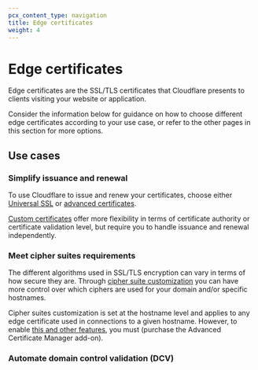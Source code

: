 ```yaml
---
pcx_content_type: navigation
title: Edge certificates
weight: 4
---
```


# Edge certificates

Edge certificates are the SSL/TLS certificates that Cloudflare presents to clients visiting your website or application.

Consider the information below for guidance on how to choose different edge certificates according to your use case, or refer to the other pages in this section for more options.

## Use cases

### Simplify issuance and renewal

To use Cloudflare to issue and renew your certificates, choose either [Universal SSL](/ssl/edge-certificates/universal-ssl/) or [advanced certificates](/ssl/edge-certificates/advanced-certificate-manager/).

[Custom certificates](/ssl/edge-certificates/custom-certificates/) offer more flexibility in terms of certificate authority or certificate validation level, but require you to handle issuance and renewal independently.

### Meet cipher suites requirements

The different algorithms used in SSL/TLS encryption can vary in terms of how secure they are. Through [cipher suite customization](/ssl/reference/cipher-suites/customize-cipher-suites/) you can have more control over which ciphers are used for your domain and/or specific hostnames.

Cipher suites customization is set at the hostname level and applies to any edge certificate used in connections to a given hostname. However, to enable [this and other features](/ssl/edge-certificates/advanced-certificate-manager/#advanced-certificate-manager), you must (purchase the Advanced Certificate Manager add-on).

### Automate domain control validation (DCV)